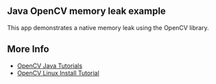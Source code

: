 ## Java OpenCV memory leak example

This app demonstrates a native memory leak using the OpenCV library.

## More Info

* [OpenCV Java Tutorials](http://opencv-java-tutorials.readthedocs.io/en/latest/02-first-java-application-with-opencv.html#a-java-application-with-opencv)
* [OpenCV Linux Install Tutorial](https://docs.opencv.org/trunk/d7/d9f/tutorial_linux_install.html)